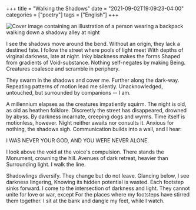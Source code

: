 +++
title = "Walking the Shadows"
date = "2021-09-02T19:09:23-04:00"
categories = ["poetry"]
tags = ["English"]
+++

![Cover image containing an illustration of a person wearing a backpack walking down a shadowy alley at night](/post-images/walking-the-shadows/walking-the-shadows_sm.jpg)

>>>

I see the shadows move around the bend.
Without an origin, they lack a destined fate.
I follow the street where pools of light meet
With depths of virginal darkness, late at night.
Inky blackness makes the forms
Shaped from gradients of Void-substance.
Nothing self-negates by making Being.
Creatures coalesce and scramble in periphery.

They swarm in the shadows and cover me.
Further along the dark-way.
Repeating patterns of motion lead me silently.
Unacknowledged, untouched, but surrounded by companions -- I am.

A millennium elapses as the creatures impatiently squirm.
The night is old, as old as heathen folklore.
Discreetly the street has disappeared, drowned by abyss.
By darkness incarnate, creeping dogs and wyrms.
Time itself is motionless, however.
Night neither awaits nor consults it.
Anxious for nothing, the shadows sigh.
Communication builds into a wall, and I hear:

I WAS NEVER YOUR GOD, AND YOU WERE NEVER ALONE.

I look above the void at the voice's compulsion.
There stands the Monument, crowning the hill.
Avenues of dark retreat, heavier than
Surrounding light. I walk the line.

Shadowlings diversify. They change but do not leave.
Glancing below, I see darkness lingering,
Knowing its hidden potential is wasted.
Each footstep sinks forward.
I come to the intersection of darkness and light.
They cannot unite for love or war, except
For the places where my footsteps have stirred them together.
I sit at the bank and dangle my feet, while I watch.
>>>